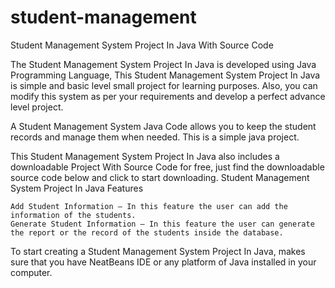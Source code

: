 # student-management

Student Management System Project In Java With Source Code

The Student Management System Project In Java is developed using Java Programming Language, This Student Management System Project In Java is simple and basic level small project for learning purposes. Also, you can modify this system as per your requirements and develop a perfect advance level project.

A Student Management System Java Code allows you to keep the student records and manage them when needed. This is a simple java project.

This Student Management System Project In Java also includes a downloadable Project With Source Code for free, just find the downloadable source code below and click to start downloading.
Student Management System Project In Java Features

    Add Student Information – In this feature the user can add the information of the students.   
    Generate Student Information – In this feature the user can generate the report or the record of the students inside the database.

To start creating a Student Management System Project In Java, makes sure that you have  NeatBeans IDE or any platform of Java installed in your computer.

